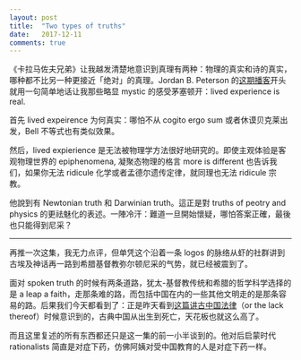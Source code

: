 ```yaml
---
layout: post
title:  "Two types of truths"
date:   2017-12-11
comments: true
---
```


《卡拉马佐夫兄弟》让我越发清楚地意识到真理有两种：物理的真实和诗的真实，哪种都不比另一种更接近「绝对」的真理。Jordan B. Peterson 的[这期播客](https://castro.fm/episode/EFZSL7)开头就用一句简单地话让我那些略显 mystic 的感受茅塞顿开：lived experience is real. 

首先 lived expeirence 为何真实：哪怕不从 cogito ergo sum 或者休谟贝克莱出发，Bell 不等式也有类似效果。

然后，lived expierience 是无法被物理学方法很好地研究的。即使主观体验是客观物理世界的 epiphenomena, 凝聚态物理的格言 more is different 也告诉我们，如果你无法 ridicule 化学或者孟德尔遗传定律，就同理也无法 ridicule 宗教。

他說到有 Newtonian truth 和 Darwinian truth。這正是對 truths of peotry and physics 的更祛魅化的表述。一陣冷汗：難道一旦開始懷疑，哪怕答案正確，最後也只能得到尼采？

---

再推一次这集，我无力点评，但单凭这个沿着一条 logos 的脉络从虾的社群讲到古埃及神话再一路到希腊基督教弥尔顿尼采的气势，就已经被震到了。

面对 spoken truth 的时候有两条道路，犹太-基督教传统和希腊的哲学科学选择的是 a leap a faith，走那条难的路，而包括中国在内的一些其他文明走的是那条容易的路。后果我们今天都看到了：正是昨天看到[这篇讲古中国法律](http://www.daviddfriedman.com/Academic/Course_Pages/legal_systems_very_different_12/Book_Draft/Systems/ChineseLaw.html)（or the lack thereof）时候意识到的，古典中国从出生到死亡，天花板也就这么高了。

而且这里复述的所有东西都还只是这一集的前一小半谈到的。他对后启蒙时代 rationalists 简直是对症下药，仿佛阿姨对受中国教育的人是对症下药一样。
